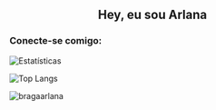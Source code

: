 <h2 align="center">Hey, eu sou Arlana </h2>

<h3 align="left">Conecte-se comigo:</h3>
<p align="left">
</p>

![Estatísticas](<https://github-readme-stats.vercel.app/api?username=bragaarlana&count_private=true&show_icons=true&theme=dark>)

![Top Langs](<https://github-readme-stats-eta-five-56.vercel.app/api/top-langs/?username=bragaarlana&count_private=true&hide=html,css&show_icons=true&theme=dark>)


<p><img align="center" src="https://github-readme-streak-stats.herokuapp.com/?user=bragaarlana&" alt="bragaarlana" /></p>
